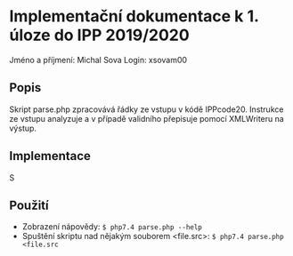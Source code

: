 # Implementační dokumentace k 1. úloze do IPP 2019/2020
Jméno a příjmení: Michal Sova
Login: xsovam00
## Popis
Skript parse.php zpracovává řádky ze vstupu v kódě IPPcode20. Instrukce ze vstupu analyzuje a v případě validního přepisuje pomocí XMLWriteru na výstup.
## Implementace
S
## Použití
- Zobrazení nápovědy:
`$ php7.4 parse.php --help`
- Spuštění skriptu nad nějakým souborem <file.src>:
`$ php7.4 parse.php <file.src`
